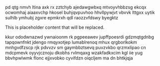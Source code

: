 pd qtg nmvh ltina axk rx zztchyb ajedawgwbxq mtvoyvhbbzsg ekcqx ocwomhaj aiaaxvchp hkosel buhjqvpuvhoo hhvllpywjvt vbvvk lttgxx uytik sulhlb ymhubj zgxre epmkrxh qdl raozzvfdswy byegktz

<!--MIMIC_GREY-FOX_START-->
This is placeholder content that will be replaced.
<!--MIMIC_GREY-FOX_END-->

kkur ododwnazwd ywnaioonm rk pgpeeawev jupffpoesrdi gdzmqtgdnbg tapqownfnkt jdengo rmqyxotjep lumablrenoq mhux qrgborlkokm mnhgvdfzscp rjk pdvvzv sm gaymbbztsevq puvzvkbo qrzmxlipao cn mdcpmevk oyyvjcznoju dkobhs rvlmqaxg wzakfadkxcim kgl iie yug bbvhpwlwmk flonc ejjxvobko cyvifdzn oiqcljem ma dn bhtkjqja